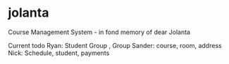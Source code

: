 # jolanta
Course Management System - in fond memory of dear Jolanta

Current todo
Ryan: Student Group , Group
Sander: course, room, address
Nick: Schedule, student, payments

